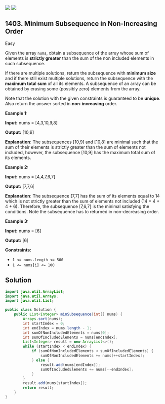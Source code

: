[![](https://img.shields.io/github/stars/javadev/LeetCode-in-Java?label=Stars&style=flat-square)](https://github.com/javadev/LeetCode-in-Java)
[![](https://img.shields.io/github/forks/javadev/LeetCode-in-Java?label=Fork%20me%20on%20GitHub%20&style=flat-square)](https://github.com/javadev/LeetCode-in-Java/fork)

## 1403\. Minimum Subsequence in Non-Increasing Order

Easy

Given the array `nums`, obtain a subsequence of the array whose sum of elements is **strictly greater** than the sum of the non included elements in such subsequence.

If there are multiple solutions, return the subsequence with **minimum size** and if there still exist multiple solutions, return the subsequence with the **maximum total sum** of all its elements. A subsequence of an array can be obtained by erasing some (possibly zero) elements from the array.

Note that the solution with the given constraints is guaranteed to be **unique**. Also return the answer sorted in **non-increasing** order.

**Example 1:**

**Input:** nums = [4,3,10,9,8]

**Output:** [10,9]

**Explanation:** The subsequences [10,9] and [10,8] are minimal such that the sum of their elements is strictly greater than the sum of elements not included, however, the subsequence [10,9] has the maximum total sum of its elements.

**Example 2:**

**Input:** nums = [4,4,7,6,7]

**Output:** [7,7,6]

**Explanation:** The subsequence [7,7] has the sum of its elements equal to 14 which is not strictly greater than the sum of elements not included (14 = 4 + 4 + 6). Therefore, the subsequence [7,6,7] is the minimal satisfying the conditions. Note the subsequence has to returned in non-decreasing order.

**Example 3:**

**Input:** nums = [6]

**Output:** [6]

**Constraints:**

*   `1 <= nums.length <= 500`
*   `1 <= nums[i] <= 100`

## Solution

```java
import java.util.ArrayList;
import java.util.Arrays;
import java.util.List;

public class Solution {
    public List<Integer> minSubsequence(int[] nums) {
        Arrays.sort(nums);
        int startIndex = 0;
        int endIndex = nums.length - 1;
        int sumOfNonIncludedElements = nums[0];
        int sumOfIncludedElements = nums[endIndex];
        List<Integer> result = new ArrayList<>();
        while (startIndex < endIndex) {
            if (sumOfNonIncludedElements < sumOfIncludedElements) {
                sumOfNonIncludedElements += nums[++startIndex];
            } else {
                result.add(nums[endIndex]);
                sumOfIncludedElements += nums[--endIndex];
            }
        }
        result.add(nums[startIndex]);
        return result;
    }
}
```
